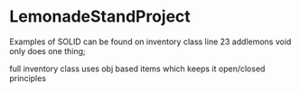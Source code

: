 # LemonadeStandProject

Examples of SOLID can be found on inventory class line 23 addlemons void only does one thing;

full inventory class uses obj based items which keeps it open/closed principles
